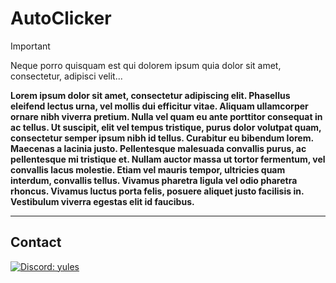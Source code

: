 # AutoClicker

> [!IMPORTANT]
> Neque porro quisquam est qui dolorem ipsum quia dolor sit amet, consectetur, adipisci velit...

**Lorem ipsum dolor sit amet, consectetur adipiscing elit. Phasellus eleifend lectus urna, vel mollis dui efficitur vitae. Aliquam ullamcorper ornare nibh viverra pretium. Nulla vel quam eu ante porttitor consequat in ac tellus. Ut suscipit, elit vel tempus tristique, purus dolor volutpat quam, consectetur semper ipsum nibh id tellus. Curabitur eu bibendum lorem. Maecenas a lacinia justo. Pellentesque malesuada convallis purus, ac pellentesque mi tristique et. Nullam auctor massa ut tortor fermentum, vel convallis lacus molestie. Etiam vel mauris tempor, ultricies quam interdum, convallis tellus. Vivamus pharetra ligula vel odio pharetra rhoncus. Vivamus luctus porta felis, posuere aliquet justo facilisis in. Vestibulum viverra egestas elit id faucibus.**

---


## Contact

[![Discord: yules](https://lanyard.cnrad.dev/api/518169167048998913)](https://discord.com/users/518169167048998913)
